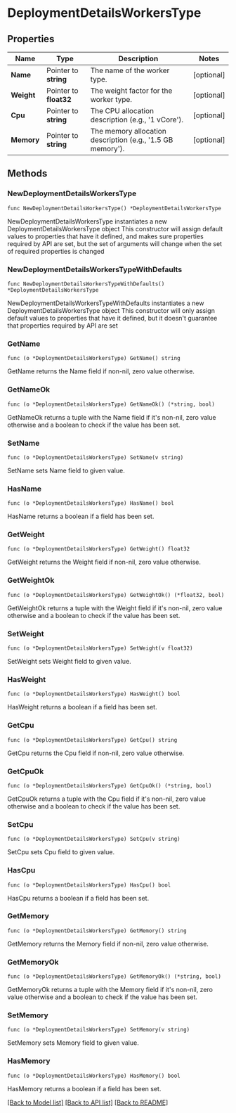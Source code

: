 # DeploymentDetailsWorkersType

## Properties

Name | Type | Description | Notes
------------ | ------------- | ------------- | -------------
**Name** | Pointer to **string** | The name of the worker type. | [optional] 
**Weight** | Pointer to **float32** | The weight factor for the worker type. | [optional] 
**Cpu** | Pointer to **string** | The CPU allocation description (e.g., &#39;1 vCore&#39;). | [optional] 
**Memory** | Pointer to **string** | The memory allocation description (e.g., &#39;1.5 GB memory&#39;). | [optional] 

## Methods

### NewDeploymentDetailsWorkersType

`func NewDeploymentDetailsWorkersType() *DeploymentDetailsWorkersType`

NewDeploymentDetailsWorkersType instantiates a new DeploymentDetailsWorkersType object
This constructor will assign default values to properties that have it defined,
and makes sure properties required by API are set, but the set of arguments
will change when the set of required properties is changed

### NewDeploymentDetailsWorkersTypeWithDefaults

`func NewDeploymentDetailsWorkersTypeWithDefaults() *DeploymentDetailsWorkersType`

NewDeploymentDetailsWorkersTypeWithDefaults instantiates a new DeploymentDetailsWorkersType object
This constructor will only assign default values to properties that have it defined,
but it doesn't guarantee that properties required by API are set

### GetName

`func (o *DeploymentDetailsWorkersType) GetName() string`

GetName returns the Name field if non-nil, zero value otherwise.

### GetNameOk

`func (o *DeploymentDetailsWorkersType) GetNameOk() (*string, bool)`

GetNameOk returns a tuple with the Name field if it's non-nil, zero value otherwise
and a boolean to check if the value has been set.

### SetName

`func (o *DeploymentDetailsWorkersType) SetName(v string)`

SetName sets Name field to given value.

### HasName

`func (o *DeploymentDetailsWorkersType) HasName() bool`

HasName returns a boolean if a field has been set.

### GetWeight

`func (o *DeploymentDetailsWorkersType) GetWeight() float32`

GetWeight returns the Weight field if non-nil, zero value otherwise.

### GetWeightOk

`func (o *DeploymentDetailsWorkersType) GetWeightOk() (*float32, bool)`

GetWeightOk returns a tuple with the Weight field if it's non-nil, zero value otherwise
and a boolean to check if the value has been set.

### SetWeight

`func (o *DeploymentDetailsWorkersType) SetWeight(v float32)`

SetWeight sets Weight field to given value.

### HasWeight

`func (o *DeploymentDetailsWorkersType) HasWeight() bool`

HasWeight returns a boolean if a field has been set.

### GetCpu

`func (o *DeploymentDetailsWorkersType) GetCpu() string`

GetCpu returns the Cpu field if non-nil, zero value otherwise.

### GetCpuOk

`func (o *DeploymentDetailsWorkersType) GetCpuOk() (*string, bool)`

GetCpuOk returns a tuple with the Cpu field if it's non-nil, zero value otherwise
and a boolean to check if the value has been set.

### SetCpu

`func (o *DeploymentDetailsWorkersType) SetCpu(v string)`

SetCpu sets Cpu field to given value.

### HasCpu

`func (o *DeploymentDetailsWorkersType) HasCpu() bool`

HasCpu returns a boolean if a field has been set.

### GetMemory

`func (o *DeploymentDetailsWorkersType) GetMemory() string`

GetMemory returns the Memory field if non-nil, zero value otherwise.

### GetMemoryOk

`func (o *DeploymentDetailsWorkersType) GetMemoryOk() (*string, bool)`

GetMemoryOk returns a tuple with the Memory field if it's non-nil, zero value otherwise
and a boolean to check if the value has been set.

### SetMemory

`func (o *DeploymentDetailsWorkersType) SetMemory(v string)`

SetMemory sets Memory field to given value.

### HasMemory

`func (o *DeploymentDetailsWorkersType) HasMemory() bool`

HasMemory returns a boolean if a field has been set.


[[Back to Model list]](../README.md#documentation-for-models) [[Back to API list]](../README.md#documentation-for-api-endpoints) [[Back to README]](../README.md)


